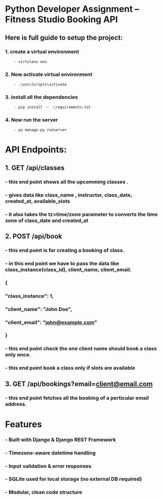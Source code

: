 # Python Developer Assignment – Fitness Studio Booking API


## Here is full guide to setup the project:
### 1. create a virtual environment
```bash
    - virtulenv env
```
### 2. Now activate virtual environment
```bash
    - .\env\Scripts\activate
```

### 3. install all the dependencies
```bash
    - pip install -r .\requirements.txt
```

### 4. Now run the server
```bash
    - py manage.py runserver
```


# API Endpoints:
## 1. GET  /api/classes
### - this end point shows all the upcomming classes .
### - gives data like class_name , instructor, class_date, created_at, available_slots
### - it also takes the tz=time/zone parameter to converts the time zone of class_date and created_at

## 2. POST /api/book
### - this end point is for creating a booking of class.
### - in this end point we have to pass the data like class_instance(class_id), client_name, client_email.
###   {
###   "class_instance": 1,
###   "client_name": "John Doe",
###   "client_email": "john@example.com"
###   }
### - this end point check the one client name should book a class only once.
### - this end point book a class only if slots are available


## 3. GET /api/bookings?email=client@email.com
### - this end point fetches all the booking of a perticular email address.

# Features

### - Built with Django & Django REST Framework

### - Timezone-aware datetime handling

### - Input validation & error responses

### - SQLite used for local storage (no external DB required)

### - Modular, clean code structure
